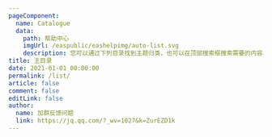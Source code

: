 ```yaml
---
pageComponent:
  name: Catalogue
  data:
    path: 帮助中心
    imgUrl: /easpublic/eashelpimg/auto-list.svg
    description: 您可以通过下列目录找到主题归类，也可以在顶部搜索框搜索需要的内容、左侧导航栏找到主题归类。
title: 主目录
date: 2021-01-01 00:00:00
permalink: /list/
article: false
comment: false
editLink: false
author:
  name: 加群反馈问题
  link: https://jq.qq.com/?_wv=1027&k=ZurEZD1k
---
```


<!--div>声明：本帮助中心由雨意澜风倾力构建，如转载应征得授权！</div-->

